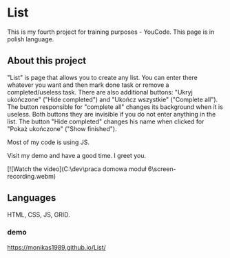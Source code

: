 # List
This is my fourth project for training purposes - YouCode. This page is in polish language. 
## About this project
"List" is page that allows you to create any list. You can enter there whatever you want and then mark done task or remove a completed/useless task.
There are also additional buttons: "Ukryj ukończone" ("Hide completed") and "Ukończ wszystkie" ("Complete all"). The button responsible for "complete all"
changes its background when it is useless. Both buttons they are invisible if you do not enter anything in the list. The button "Hide completed" changes his name when clicked for "Pokaż ukończone" ("Show finished"). 

Most of my code is using JS. 

Visit my demo and have a good time. I greet you.

[![Watch the video](C:\dev\praca domowa moduł 6\screen-recording.webm)


    
## Languages
HTML, CSS, JS, GRID.
### demo
https://monikas1989.github.io/List/
